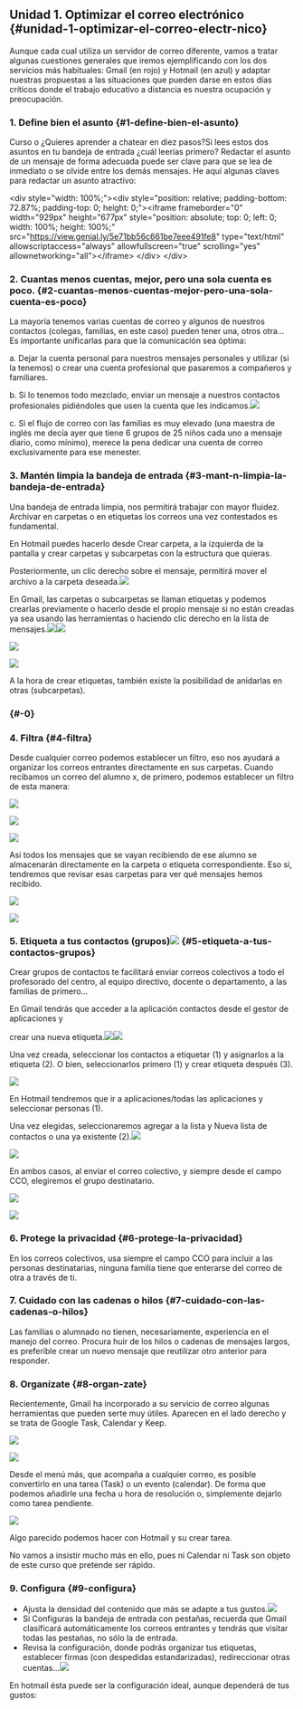 ## Unidad 1\. Optimizar el correo electrónico {#unidad-1-optimizar-el-correo-electr-nico}

Aunque cada cual utiliza un servidor de correo diferente, vamos a tratar algunas cuestiones generales que iremos ejemplificando con los dos servicios más habituales: Gmail (en rojo) y Hotmail (en azul) y adaptar nuestras propuestas a las situaciones que pueden darse en estos días críticos donde el trabajo educativo a distancia es nuestra ocupación y preocupación.

### 1\. Define bien el asunto {#1-define-bien-el-asunto}

Curso o ¿Quieres aprender a chatear en diez pasos?Si lees estos dos asuntos en tu bandeja de entrada ¿cuál leerías primero? Redactar el asunto de un mensaje de forma adecuada puede ser clave para que se lea de inmediato o se olvide entre los demás mensajes. He aquí algunas claves para redactar un asunto atractivo:

&lt;div style=&quot;width: 100%;&quot;&gt;&lt;div style=&quot;position: relative; padding-bottom: 72.87%; padding-top: 0; height: 0;&quot;&gt;&lt;iframe frameborder=&quot;0&quot; width=&quot;929px&quot; height=&quot;677px&quot; style=&quot;position: absolute; top: 0; left: 0; width: 100%; height: 100%;&quot; src=&quot;https://view.genial.ly/5e71bb56c661be7eee491fe8&quot; type=&quot;text/html&quot; allowscriptaccess=&quot;always&quot; allowfullscreen=&quot;true&quot; scrolling=&quot;yes&quot; allownetworking=&quot;all&quot;&gt;&lt;/iframe&gt; &lt;/div&gt; &lt;/div&gt;

### 

### 2.      Cuantas menos cuentas, mejor, pero una sola cuenta es poco. {#2-cuantas-menos-cuentas-mejor-pero-una-sola-cuenta-es-poco}

La mayoría tenemos varias cuentas de correo y algunos de nuestros contactos (colegas, familias, en este caso) pueden tener una, otros otra… Es importante unificarlas para que la comunicación sea óptima:

a.       Dejar la cuenta personal para nuestros mensajes personales y utilizar (si la tenemos) o crear una cuenta profesional que pasaremos a compañeros y familiares.

b.      Si lo tenemos todo mezclado, enviar un mensaje a nuestros contactos profesionales pidiéndoles que usen la cuenta que les indicamos.![](images/image94.png)

c.       Si el flujo de correo con las familias es muy elevado (una maestra de inglés me decía ayer que tiene 6 grupos de 25 niños cada uno a mensaje diario, como mínimo), merece la pena dedicar una cuenta de correo exclusivamente para ese menester.

### 3.       Mantén limpia la bandeja de entrada {#3-mant-n-limpia-la-bandeja-de-entrada}

Una bandeja de entrada limpia, nos permitirá trabajar con mayor fluidez. Archivar en carpetas o en etiquetas los correos una vez contestados es fundamental.

En Hotmail puedes hacerlo desde Crear carpeta, a la izquierda de la pantalla y crear carpetas y subcarpetas con la estructura que quieras.

Posteriormente, un clic derecho sobre el mensaje, permitirá mover el archivo a la carpeta deseada.![](images/image72.png)

En Gmail, las carpetas o subcarpetas se llaman etiquetas y podemos crearlas previamente o hacerlo desde el propio mensaje si no están creadas ya sea usando las herramientas o haciendo clic derecho en la lista de mensajes.![](images/image57.jpg)![](images/image49.png)

![](images/image38.png)

![](images/image70.png)

A la hora de crear etiquetas, también existe la posibilidad de anidarlas en otras (subcarpetas).

###  {#-0}

### 4\. Filtra {#4-filtra}

Desde cualquier correo podemos establecer un filtro, eso nos ayudará a organizar los correos entrantes directamente en sus carpetas. Cuando recibamos un correo del alumno x, de primero, podemos establecer un filtro de esta manera:

![](images/image54.png)

![](images/image53.png)

![](images/image87.png)

Así todos los mensajes que se vayan recibiendo de ese alumno se almacenarán directamente en la carpeta o etiqueta correspondiente. Eso sí, tendremos que revisar esas carpetas para ver qué mensajes hemos recibido.

![](images/image83.png)

![](images/image88.png)

### 5\. Etiqueta a tus contactos (grupos)![](images/image13.png) {#5-etiqueta-a-tus-contactos-grupos}

Crear grupos de contactos te facilitará enviar correos colectivos a todo el profesorado del centro, al equipo directivo, docente o departamento, a las familias de primero…

En Gmail tendrás que acceder a la aplicación contactos desde el gestor de aplicaciones y

crear una nueva etiqueta.![](images/image60.png)![](images/image47.png)

Una vez creada, seleccionar los contactos a etiquetar (1) y asignarlos a la etiqueta (2). O bien, seleccionarlos primero (1) y crear etiqueta después (3).

![](images/image27.jpg)

En Hotmail tendremos que ir a aplicaciones/todas las aplicaciones y seleccionar personas (1).

Una vez elegidas, seleccionaremos agregar a la lista y Nueva lista de contactos o una ya existente (2).![](images/image46.jpg)

![](images/image23.jpg)

En ambos casos, al enviar el correo colectivo, y siempre desde el campo CCO, elegiremos el grupo destinatario.

![](images/image71.jpg)

![](images/image48.jpg)

### 6\. Protege la privacidad {#6-protege-la-privacidad}

En los correos colectivos, usa siempre el campo CCO para incluir a las personas destinatarias, ninguna familia tiene que enterarse del correo de otra a través de ti.

### 7\. Cuidado con las cadenas o hilos {#7-cuidado-con-las-cadenas-o-hilos}

Las familias o alumnado no tienen, necesariamente, experiencia en el manejo del correo. Procura huir de los hilos o cadenas de mensajes largos, es preferible crear un nuevo mensaje que reutilizar otro anterior para responder.

### 8\. Organízate {#8-organ-zate}

Recientemente, Gmail ha incorporado a su servicio de correo algunas herramientas que pueden serte muy útiles. Aparecen en el lado derecho y se trata de Google Task, Calendar y Keep.

![](images/image75.png)

![](images/image90.png)

Desde el menú más, que acompaña a cualquier correo, es posible convertirlo en una tarea (Task) o un evento (calendar). De forma que podemos añadirle una fecha u hora de resolución o, simplemente dejarlo como tarea pendiente.

![](images/image6.png)

Algo parecido podemos hacer con Hotmail y su crear tarea.

No vamos a insistir mucho más en ello, pues ni Calendar ni Task son objeto de este curso que pretende ser rápido.

### 9\. Configura {#9-configura}

*   Ajusta la densidad del contenido que más se adapte a tus gustos.![](images/image52.png)
*   Si Configuras la bandeja de entrada con pestañas, recuerda que Gmail clasificará automáticamente los correos entrantes y tendrás que visitar todas las pestañas, no sólo la de entrada.
*   Revisa la configuración, donde podrás organizar tus etiquetas, establecer firmas (con despedidas estandarizadas), redireccionar otras cuentas…![](images/image11.png)

En hotmail ésta puede ser la configuración ideal, aunque dependerá de tus gustos: